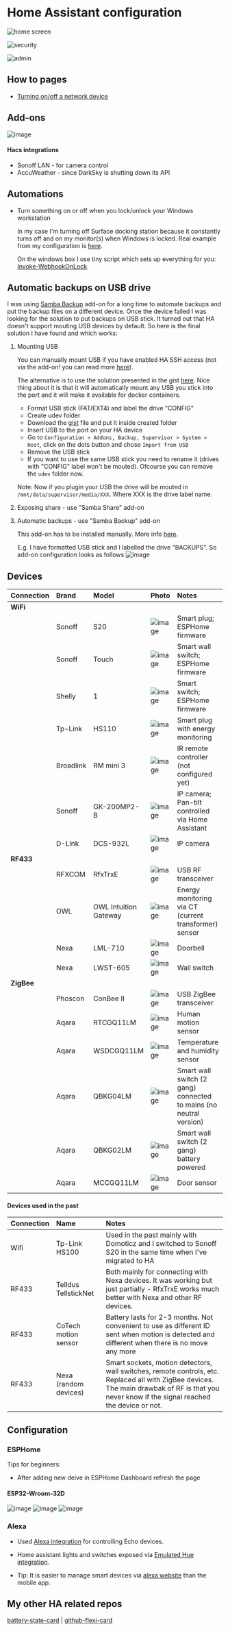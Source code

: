 # Home Assistant configuration

![home screen](https://user-images.githubusercontent.com/8268674/86159451-47f83900-bb02-11ea-9b3f-6bb5451eee77.png)

![security](https://user-images.githubusercontent.com/8268674/86175483-56068380-bb1b-11ea-9421-d7bd083613a6.png)

![admin](https://user-images.githubusercontent.com/8268674/86176680-34a69700-bb1d-11ea-850e-d82b3694eb56.png)

## How to pages

* [Turning on/off a network device](https://github.com/maxwroc/homeassistant/blob/master/docs/device_on_off_switch.md)

## Add-ons
![image](https://user-images.githubusercontent.com/8268674/86160003-12078480-bb03-11ea-88f3-d1482acd2406.png)

#### Hacs integrations
* Sonoff LAN - for camera control
* AccuWeather - since DarkSky is shutting down its API

## Automations

* Turn something on or off when you lock/unlock your Windows workstation

  In my case I'm turning off Surface docking station because it constantly turns off and on my monitor(s) when Windows is locked. Real example from my configuration is [here](https://github.com/maxwroc/homeassistant/blob/master/configuration/automations/electricity_savings.yaml).
  
  On the windows box I use tiny script which sets up everything for you: [Invoke-WebhookOnLock](https://github.com/maxwroc/Invoke-WebhookOnLock).

## Automatic backups on USB drive

I was using [Samba Backup](https://github.com/thomasmauerer/hassio-addons/tree/master/samba-backup) add-on for a long time to automate backups and put the backup files on a different device. Once the device failed I was looking for the solution to put backups on USB stick. It turned out that HA doesn't support mouting USB devices by default. So here is the final solution I have found and which works:

1. Mounting USB 
  
    You can manually mount USB if you have enabled HA SSH access (not via the add-on! you can read more [here](https://developers.home-assistant.io/docs/operating-system/debugging/)). 
    
    The alternative is to use the solution presented in the gist [here](https://gist.github.com/eklex/c5fac345de5be9d9bc420510617c86b5). Nice thing about it is that it will automatically mount any USB you stick into the port and it will make it available for docker containers.
    
    * Format USB stick (FAT/EXT4) and label the drive "CONFIG"
    * Create udev folder
    * Download the [gist](https://gist.github.com/eklex/c5fac345de5be9d9bc420510617c86b5) file and put it inside created folder
    * Insert USB to the port on your HA device
    * Go to `Configuration > Addons, Backup, Supervisor > System > Host`, click on the dots button and chose `Import from USB`
    * Remove the USB stick
    * If you want to use the same USB stick you need to rename it (drives with "CONFIG" label won't be mouted). Ofcourse you can remove the `udev` folder now.

    Note: Now if you plugin your USB the drive will be mouted in `/mnt/data/supervisor/media/XXX`. Where XXX is the drive label name.
  
3. Exposing share - use "Samba Share" add-on
4. Automatic backups - use "Samba Backup" add-on

    This add-on has to be installed manually. More info [here](https://github.com/thomasmauerer/hassio-addons/tree/master/samba-backup).
    
    E.g. I have formatted USB stick and I labelled the drive "BACKUPS". So add-on configuration looks as follows
    ![image](https://user-images.githubusercontent.com/8268674/167505802-7852e467-ff4d-448d-8424-ce4f51780be0.png)




## Devices

| Connection | Brand | Model | Photo | Notes |
|:-----|:-----|:-----|:-----|:-----|
| **WiFi** |  |  |  |  |
|  | Sonoff | S20 | ![image](https://user-images.githubusercontent.com/8268674/85944365-1464b580-b92e-11ea-90a1-0f4fa9e6546d.png) | Smart plug; ESPHome firmware
|  | Sonoff | Touch | ![image](https://user-images.githubusercontent.com/8268674/85944447-b4bada00-b92e-11ea-8411-f785e0630398.png) | Smart wall switch; ESPHome firmware
|  | Shelly | 1 | ![image](https://user-images.githubusercontent.com/8268674/85944528-4fb3b400-b92f-11ea-8444-9ad851cfa497.png) | Smart switch; ESPHome firmware
|  | Tp-Link | HS110 | ![image](https://user-images.githubusercontent.com/8268674/85944585-c486ee00-b92f-11ea-857f-745ec5a34fc4.png) | Smart plug with energy monitoring
|  | Broadlink | RM mini 3 | ![image](https://user-images.githubusercontent.com/8268674/85944713-d3ba6b80-b930-11ea-8c70-c0141ee834b8.png) | IR remote controller (not configured yet)
|  | Sonoff | GK-200MP2-B | ![image](https://user-images.githubusercontent.com/8268674/86054006-49b5f400-ba51-11ea-8d85-fa57775cf387.png) | IP camera; Pan-tilt controlled via Home Assistant
|  | D-Link | DCS-932L | ![image](https://user-images.githubusercontent.com/8268674/86054297-cea10d80-ba51-11ea-9546-643240c78b7c.png) | IP camera
| **RF433** |  |  |  | 
|  | RFXCOM | RfxTrxE | ![image](https://user-images.githubusercontent.com/8268674/86055023-183e2800-ba53-11ea-9aab-57f64a405b68.png) | USB RF transceiver
|  | OWL | OWL Intuition Gateway | ![image](https://user-images.githubusercontent.com/8268674/86055820-48d29180-ba54-11ea-9bfc-0a7a50e383f4.png) | Energy monitoring via CT (current transformer) sensor
|  | Nexa | LML-710 | ![image](https://user-images.githubusercontent.com/8268674/86056059-bb437180-ba54-11ea-9a1f-59221257fe99.png) | Doorbell
|  | Nexa | LWST-605 | ![image](https://user-images.githubusercontent.com/8268674/86056642-aca98a00-ba55-11ea-9d7d-29d0ad6ea21a.png) | Wall switch
| **ZigBee** |  |  |  |  |
|  | Phoscon | ConBee II | ![image](https://user-images.githubusercontent.com/8268674/86056863-0742e600-ba56-11ea-82e5-594602251075.png) | USB ZigBee transceiver
|  | Aqara | RTCGQ11LM | ![image](https://user-images.githubusercontent.com/8268674/86057757-aa482f80-ba57-11ea-981b-93240ea72485.png) | Human motion sensor
|  | Aqara | WSDCGQ11LM | ![image](https://user-images.githubusercontent.com/8268674/86058008-0f038a00-ba58-11ea-95a8-b475cbc66190.png) | Temperature and humidity sensor
|  | Aqara | QBKG04LM | ![image](https://user-images.githubusercontent.com/8268674/86058351-ac5ebe00-ba58-11ea-84ba-53873a70667a.png) | Smart wall switch (2 gang) connected to mains (no neutral version)
|  | Aqara | QBKG02LM  | ![image](https://user-images.githubusercontent.com/8268674/86059062-eb414380-ba59-11ea-8871-f4d97840d5b9.png) | Smart wall switch (2 gang) battery powered
|  | Aqara | MCCGQ11LM | ![image](https://user-images.githubusercontent.com/8268674/86059453-aff34480-ba5a-11ea-84e9-6eceee5e0c45.png) | Door sensor


#### Devices used in the past

| Connection | Name | Notes |
|:----|:----|:----|
| Wifi | Tp-Link HS100 | Used in the past mainly with Domoticz and I switched to Sonoff S20 in the same time when I've migrated to HA
| RF433 | Telldus TellstickNet | Both mainly for connecting with Nexa devices. It was working but just partially - RfxTrxE works much better with Nexa and other RF devices.
| RF433 | CoTech motion sensor | Battery lasts for 2-3 months. Not convenient to use as different ID sent when motion is detected and different when there is no move any more
| RF433 | Nexa (random devices) | Smart sockets, motion detectors, wall switches, remote controls, etc. Replaced all with ZigBee devices. The main drawbak of RF is that you never know if the signal reached the device or not.
  
## Configuration

### ESPHome

Tips for beginners:

* After adding new deive in ESPHome Dashboard refresh the page

#### ESP32-Wroom-32D
![image](https://user-images.githubusercontent.com/8268674/86531689-48eee900-bebb-11ea-95f9-babc1612454f.png)
![image](https://user-images.githubusercontent.com/8268674/86531667-2066ef00-bebb-11ea-9c6a-ddc3bf11aff0.png)
![image](https://user-images.githubusercontent.com/8268674/86545761-d87eb100-bf28-11ea-8344-4ae8879f527b.png)



### Alexa

* Used [Alexa integration](https://www.home-assistant.io/integrations/alexa/) for controlling Echo devices.

* Home assistant lights and switches exposed via [Emulated Hue integration](https://www.home-assistant.io/integrations/emulated_hue/). 

* Tip: It is easier to manage smart devices via [alexa website](https://alexa.amazon.co.uk/spa/index.html#appliances) than the mobile app.

## My other HA related repos
[battery-state-card](https://github.com/maxwroc/battery-state-card) | [github-flexi-card](https://github.com/maxwroc/github-flexi-card)
